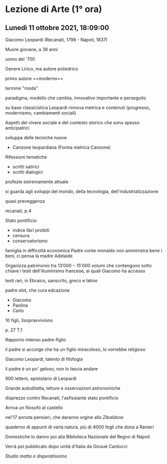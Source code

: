 # Lezione di Arte (1° ora) 
## Lunedì 11 ottobre 2021, 18:09:00


Giacomo Leopardi (Recanati, 1798 - Napoli, 1837)

Muore giovane, a 38 anni

uomo del '700

Genere Lirico, ma autore poliedrico

primo autore ==moderno== 


termine "moda"

paradigma, modello che cambia, innovativo importante e perseguito

su base classicistica
Leopardi rinnova metrica e contenuti (progresso, modernismo, cambiamenti sociali)

Aspetti del vivere sociale e del contesto storico che sono spesso anticipatrici

sviluppa delle tecniche nuove 
* Canzone leopardiana (Forma metrica Canzone)

Rifessioni tematiche
* scritti satirici
* scritti dialogici

profezie estremamente attuale

si guarda agli sviluppi del mondo, della tecnologia, dell'industrializzazione

quasi preveggenza

recanati, p.4

Stato pontificio
* indice libri proibiti
* censura
* conservatorismo

famiglia in difficoltà economica
Padre conte monaldo non amministra bene i beni, ci pensa la madre Adelaide

Organizza patrimonio tra $13'000-15'000$ volumi che contengono sotto chiave i testi dell'illuminismo francese, ai quali Giacomo ha accesso

testi rari, in Ebraico, sanscrito, greco e latino


padre olot, che cura edcazione
* Giacomo
* Paolina
* Carlo

10 figli, 3sopravviviono


p. 27 T.1

Rapporto intenso padre-figlio

il padre si accorge che ha un figlio miracoloso, lo vorrebbe religioso

Giacomo Leopardi, talento di filofogia

il padre è un po' geloso, non lo lascia andare

900 lettere, epistolario di Leopardi


Grande autoditatta, letture e osservazioni astronomiche

disprezzo contro Recanati, l'asfissiante stato pontificio

Arriva un filosofo al castello

nel'17 annota pensieri, che daranno orgine allo _Zibaldone_

quaderno di appunti di varia natura, più di 4000 fogli che dona a Ranieri

Domestiche lo danno poi alla Biblioteca Nazionale del Regno di Napoli

Verrà poi pubblicato dopo unità d'Italia da Giosuè Carducci


_Studio matto e disperatissimo_
<!--stackedit_data:
eyJoaXN0b3J5IjpbNjAwMTMxOTQ0LDcyNDk4NDI1Nl19
-->
